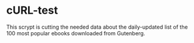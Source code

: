 # cURL-test
This scrypt is cutting the needed data about the daily-updated list of the 100 most popular ebooks downloaded from Gutenberg.
